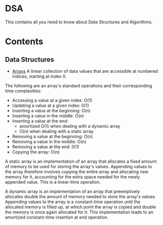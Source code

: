 # DSA

This contains all you need to know about Data Structures and Algorithms.

# Contents

## Data Structures

- [Arrays](/Arrays)
  A linear collection of data values that are accessible at numbered indices, starting at index 0.

The following are an array's standard operations and their corresponding time complexities:

- Accessing a value at a given index: O(1)
- Updating a value at a given index: 0(1)
- Inserting a value at the beginning: O(n)
- Inserting a value in the middle: O(n)
- Inserting a value at the end:
  - amortized O(1) when dealing with a dynamic array
  - O(n) when dealing with a static array
- Removing a value at the beginning: O(n)
- Removing a value in the middle: O(n)
- Removing a value at the end: 0(1)
- Copying the array: O(n)

A static array is an implementation of an array that allocates a fixed amount of memory to be used for storing the array's values. Appending values to the array therefore involves copying the entire array and allocating new memory for it, accounting for the extra space needed for the newly appended value. This is a linear-time operation.

A dynamic array is an implementation of an array that preemptively allocates double the amount of memory needed to store the
array's values. Appending values to the array is a constant-time operation until the allocated memory is filled up, at which point the array is copied and double the memory is once again allocated for it. This implementation leads to an amortized constant-time insertion at end operation.
